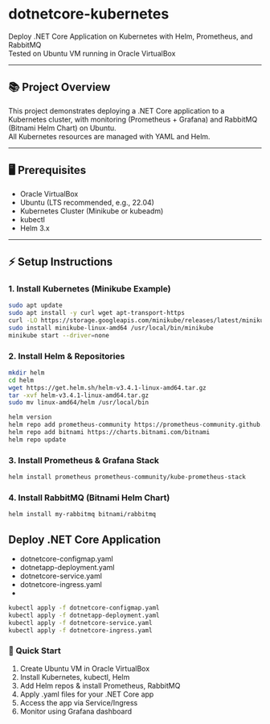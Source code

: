 # dotnetcore-kubernetes

Deploy .NET Core Application on Kubernetes with Helm, Prometheus, and RabbitMQ  
Tested on Ubuntu VM running in Oracle VirtualBox

---

## 📚 Project Overview

This project demonstrates deploying a .NET Core application to a Kubernetes cluster, with monitoring (Prometheus + Grafana) and RabbitMQ (Bitnami Helm Chart) on Ubuntu.  
All Kubernetes resources are managed with YAML and Helm.

---

## 🖥️ Prerequisites

- Oracle VirtualBox
- Ubuntu (LTS recommended, e.g., 22.04)
- Kubernetes Cluster (Minikube or kubeadm)
- kubectl
- Helm 3.x

---

## ⚡ Setup Instructions

### 1. Install Kubernetes (Minikube Example)

```bash
sudo apt update
sudo apt install -y curl wget apt-transport-https
curl -LO https://storage.googleapis.com/minikube/releases/latest/minikube-linux-amd64
sudo install minikube-linux-amd64 /usr/local/bin/minikube
minikube start --driver=none
```
### 2. Install Helm & Repositories

```bash
mkdir helm
cd helm
wget https://get.helm.sh/helm-v3.4.1-linux-amd64.tar.gz
tar -xvf helm-v3.4.1-linux-amd64.tar.gz
sudo mv linux-amd64/helm /usr/local/bin

helm version
helm repo add prometheus-community https://prometheus-community.github.io/helm-charts
helm repo add bitnami https://charts.bitnami.com/bitnami
helm repo update
```
### 3. Install Prometheus & Grafana Stack

```bash
helm install prometheus prometheus-community/kube-prometheus-stack
```

### 4. Install RabbitMQ (Bitnami Helm Chart)

```bash
helm install my-rabbitmq bitnami/rabbitmq
```
## Deploy .NET Core Application
- dotnetcore-configmap.yaml
- dotnetapp-deployment.yaml
- dotnetcore-service.yaml
- dotnetcore-ingress.yaml
- 
```bash
kubectl apply -f dotnetcore-configmap.yaml
kubectl apply -f dotnetapp-deployment.yaml
kubectl apply -f dotnetcore-service.yaml
kubectl apply -f dotnetcore-ingress.yaml
```
### 🚀 Quick Start
1. Create Ubuntu VM in Oracle VirtualBox
2. Install Kubernetes, kubectl, Helm
3. Add Helm repos & install Prometheus, RabbitMQ
4. Apply .yaml files for your .NET Core app
5. Access the app via Service/Ingress
6. Monitor using Grafana dashboard
